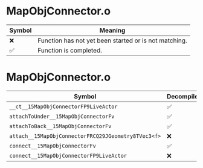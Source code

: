 # MapObjConnector.o
| Symbol | Meaning 
| ------------- | ------------- 
| :x: | Function has not yet been started or is not matching. 
| :white_check_mark: | Function is completed. 


# MapObjConnector.o
| Symbol | Decompiled? |
| ------------- | ------------- |
| `__ct__15MapObjConnectorFP9LiveActor` | :white_check_mark: |
| `attachToUnder__15MapObjConnectorFv` | :white_check_mark: |
| `attachToBack__15MapObjConnectorFv` | :white_check_mark: |
| `attach__15MapObjConnectorFRCQ29JGeometry8TVec3<f>` | :x: |
| `connect__15MapObjConnectorFv` | :white_check_mark: |
| `connect__15MapObjConnectorFP9LiveActor` | :x: |
